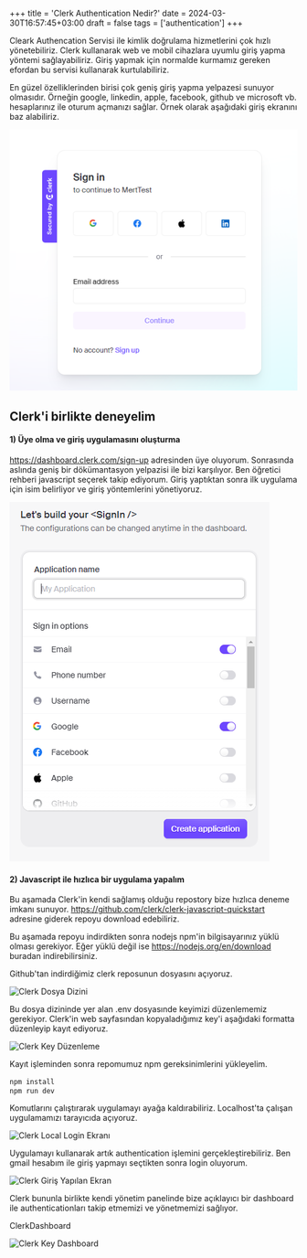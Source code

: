 +++
title = 'Clerk Authentication Nedir?'
date = 2024-03-30T16:57:45+03:00
draft = false
tags = ['authentication']
+++


Cleark Authencation Servisi ile kimlik doğrulama hizmetlerini çok hızlı yönetebiliriz. Clerk kullanarak web ve mobil cihazlara uyumlu giriş yapma yöntemi sağlayabiliriz.
Giriş yapmak için normalde kurmamız gereken efordan bu servisi kullanarak kurtulabiliriz. 

En güzel özelliklerinden birisi çok geniş giriş yapma yelpazesi sunuyor olmasıdır. Örneğin google, linkedin, apple, facebook, github ve microsoft vb. hesaplarınız ile oturum açmanızı sağlar. Örnek olarak aşağıdaki giriş ekranını baz alabiliriz.

![Clerk Authentication](/images/clerk-authentication-nedir/clerk-authentication.png)

## Clerk'i birlikte deneyelim

#### 1) Üye olma ve giriş uygulamasını oluşturma

https://dashboard.clerk.com/sign-up adresinden üye oluyorum. Sonrasında aslında geniş bir dökümantasyon yelpazisi ile bizi karşılıyor.
Ben öğretici rehberi javascript seçerek takip ediyorum. Giriş yaptıktan sonra ilk uygulama için isim belirliyor ve giriş yöntemlerini yönetiyoruz.


![Clerk Authentication](/images/clerk-authentication-nedir/Build%20SignIn.png)


#### 2) Javascript ile hızlıca bir uygulama yapalım


Bu aşamada Clerk'in kendi sağlamış olduğu repostory bize hızlıca deneme imkanı sunuyor.
https://github.com/clerk/clerk-javascript-quickstart adresine giderek repoyu download edebiliriz.


Bu aşamada repoyu indirdikten sonra nodejs npm'in bilgisayarınız yüklü olması gerekiyor.
Eğer yüklü değil ise https://nodejs.org/en/download buradan indirebilirsiniz.


Github'tan indirdiğimiz clerk reposunun dosyasını açıyoruz.

![Clerk Dosya Dizini](/images/clerk-authentication-nedir/dosyaDizini.png)

Bu dosya dizininde yer alan .env dosyasınde keyimizi düzenlememiz gerekiyor.
Clerk'in web sayfasından kopyaladığımız key'i aşağıdaki formatta düzenleyip kayıt ediyoruz.


![Clerk Key Düzenleme](/images/clerk-authentication-nedir/key.png)

Kayıt işleminden sonra repomumuz npm gereksinimlerini yükleyelim.

```
npm install
npm run dev
```

Komutlarını çalıştırarak uygulamayı ayağa kaldırabiliriz. Localhost'ta çalışan uygulamamızı tarayıcıda açıyoruz.

![Clerk Local Login Ekranı](/images/clerk-authentication-nedir/LocalLoginEkranı.png)

Uygulamayı kullanarak artık authentication işlemini gerçekleştirebiliriz. Ben gmail hesabım ile giriş yapmayı seçtikten sonra login oluyorum.

![Clerk Giriş Yapılan Ekran](/images/clerk-authentication-nedir/GirisYapilanEkran.png)


Clerk bununla birlikte kendi yönetim panelinde bize açıklayıcı bir dashboard ile authenticationları takip etmemizi ve yönetmemizi sağlıyor.

ClerkDashboard

![Clerk Key Dashboard](/images/clerk-authentication-nedir/ClerkDashboard.png)